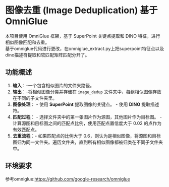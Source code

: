 # 图像去重 (Image Deduplication) 基于 OmniGlue
本项目使用 OmniGlue 框架，基于 SuperPoint 关键点提取和 DINO 特征，进行相似图像匹配和去重。   
基于omniglue代码进行更改，在omniglue_extract.py上把superpoint特征点以及dino描述符提取和软匹配矩阵匹配分开了。
## 功能概述 
1. **输入**：-一个包含相似图片的文件夹路径。
2. **输出**：-将相似图像分类并存储在 `image_dedup` 文件夹中，每组相似图像存放在不同的子文件夹里。
3. **图像处理**： - 使用 **SuperPoint** 提取图像的关键点。 - 使用 **DINO** 提取描述符。
4. **匹配过程**： - 选择文件夹中的第一张图片作为源图，其他图片作为目标图。 - 计算源图和目标图之间的匹配点比例，使用匹配点置信度大于 0.02 的点作为有效匹配点。 
5. **去重流程**：- 如果匹配点的比例大于 0.6，则认为是相似图像，将源图和目标图归为同一文件夹。遍历文件夹，直到所有相似图像都被归类在不同子文件夹中。
## 环境要求 
参考omniglue:https://github.com/google-research/omniglue
